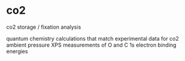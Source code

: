 # co2
co2 storage / fixation analysis

quantum chemistry calculations that match experimental data for co2 ambient pressure XPS measurements of O and C 1s electron binding energies
